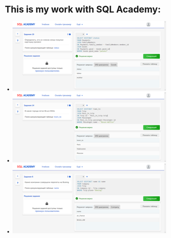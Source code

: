 # This is my work with SQL Academy:
* ![Task #13](https://github.com/TTemnik/part_of_CV/blob/main/Learning/SQL/SQL%20Academy/Task%20%2313.png)
* ![Task #14](https://github.com/TTemnik/part_of_CV/blob/main/Learning/SQL/SQL%20Academy/Task%20%2314.png)
* ![Task #6](https://github.com/TTemnik/part_of_CV/blob/main/Learning/SQL/SQL%20Academy/Task%20%236.png)
